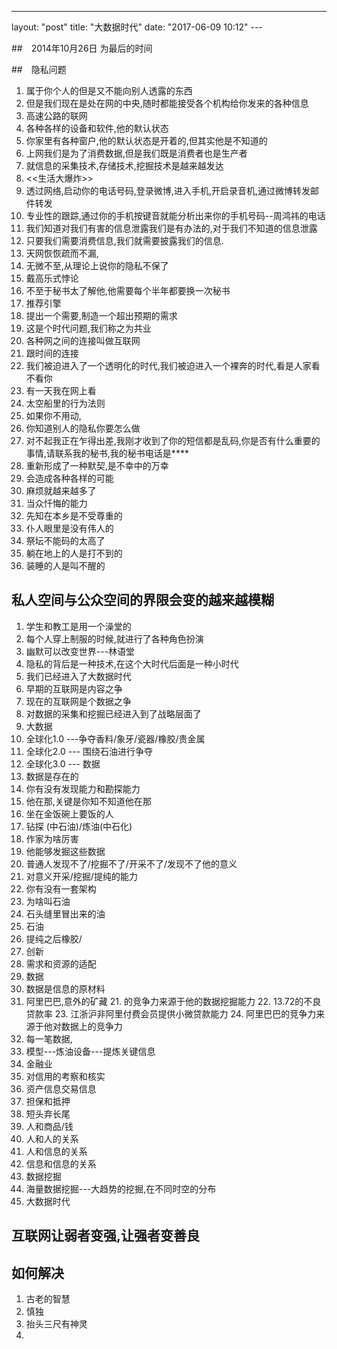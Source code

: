 ---
layout: "post"
title: "大数据时代"
date: "2017-06-09 10:12"
---　

##　2014年10月26日 为最后的时间

##　隐私问题
1. 属于你个人的但是又不能向别人透露的东西
2. 但是我们现在是处在网的中央,随时都能接受各个机构给你发来的各种信息
3. 高速公路的联网
4. 各种各样的设备和软件,他的默认状态
5. 你家里有各种窗户,他的默认状态是开着的,但其实他是不知道的
6. 上网我们是为了消费数据,但是我们既是消费者也是生产者
7. 就信息的采集技术,存储技术,挖掘技术是越来越发达
8. <<生活大爆炸>>
9. 透过网络,启动你的电话号码,登录微博,进入手机,开启录音机,通过微博转发邮件转发
10. 专业性的跟踪,通过你的手机按键音就能分析出来你的手机号码--周鸿祎的电话
11. 我们知道对我们有害的信息泄露我们是有办法的,对于我们不知道的信息泄露
12. 只要我们需要消费信息,我们就需要披露我们的信息.
13. 天网恢恢疏而不漏,
14. 无微不至,从理论上说你的隐私不保了
15. 戴高乐式悖论
  16. 不至于秘书太了解他,他需要每个半年都要换一次秘书
16. 推荐引擎
  17. 提出一个需要,制造一个超出预期的需求
17. 这是个时代问题,我们称之为共业
  18. 各种网之间的连接叫做互联网
  19. 跟时间的连接
  20. 我们被迫进入了一个透明化的时代,我们被迫进入一个裸奔的时代,看是人家看不看你
18. 有一天我在网上看
19. 太空船里的行为法则
  20. 如果你不用动,
20. 你知道别人的隐私你要怎么做
  21. 对不起我正在乍得出差,我刚才收到了你的短信都是乱码,你是否有什么重要的事情,请联系我的秘书,我的秘书电话是****
  22. 重新形成了一种默契,是不幸中的万幸
  23. 会造成各种各样的可能
21. 麻烦就越来越多了
22. 当众忏悔的能力
23. 先知在本乡是不受尊重的
24. 仆人眼里是没有伟人的
26. 祭坛不能码的太高了
27. 躺在地上的人是打不到的
28. 装睡的人是叫不醒的

## 私人空间与公众空间的界限会变的越来越模糊
1. 学生和教工是用一个澡堂的
2. 每个人穿上制服的时候,就进行了各种角色扮演
3. 幽默可以改变世界---林语堂
4. 隐私的背后是一种技术,在这个大时代后面是一种小时代
5. 我们已经进入了大数据时代
6. 早期的互联网是内容之争
7. 现在的互联网是个数据之争
8. 对数据的采集和挖掘已经进入到了战略层面了
9. 大数据
10. 全球化1.0 ---争夺香料/象牙/瓷器/橡胶/贵金属
11. 全球化2.0 --- 围绕石油进行争夺
12. 全球化3.0 --- 数据
13. 数据是存在的
  14. 你有没有发现能力和勘探能力
  15. 他在那,关键是你知不知道他在那
  16. 坐在金饭碗上要饭的人
  17. 钻探 (中石油)/炼油(中石化)
14. 作家为啥厉害
  15. 他能够发掘这些数据
  16. 普通人发现不了/挖掘不了/开采不了/发现不了他的意义
  17. 对意义开采/挖掘/提纯的能力
  18. 你有没有一套架构
15. 为啥叫石油
  16. 石头缝里冒出来的油
16. 石油
  17. 提纯之后橡胶/
17. 创新
  18. 需求和资源的适配
18. 数据
  19. 数据是信息的原材料
  20. 阿里巴巴,意外的矿藏
    21. 的竞争力来源于他的数据挖掘能力
    22. 13.72的不良贷款率
    23. 江浙沪非阿里付费会员提供小微贷款能力
    24. 阿里巴巴的竞争力来源于他对数据上的竞争力
  21. 每一笔数据,
  22. 模型---炼油设备---提炼关键信息
19. 金融业
  20. 对信用的考察和核实
20. 资产信息交易信息
  21. 担保和抵押
  22. 短头弃长尾
21. 人和商品/钱
22. 人和人的关系
23. 人和信息的关系
24. 信息和信息的关系
25. 数据挖掘
  26. 海量数据挖掘---大趋势的挖掘,在不同时空的分布
  27. 大数据时代





## 互联网让弱者变强,让强者变善良
## 如何解决
1. 古老的智慧
2. 慎独
  3. 抬头三尺有神灵
  4.
